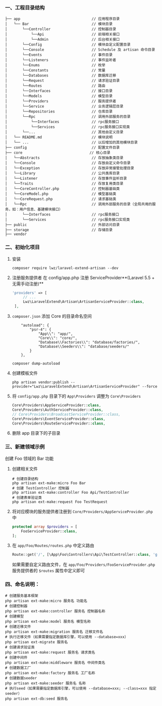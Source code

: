
### 一、工程目录结构

```text
├── app                                 // 应用程序目录
│   └── Bar                             // 模块目录
│       └──Controller                   // 控制器目录
│           └──Api                      // 前端相关接口
│           └──Admin                    // 后台相关接口
│       └──Config                       // 模块自定义配置目录
│       └──Console                      // Schedule 及 artisan 命令目录
│       └──Events                       // 事件目录
│       └──Listeners                    // 事件监听者
│       └──Enums                        // 枚举
│       └──Constants                    // 常量
│       └──Databases                    // 数据库迁移
│       └──Request                      // 请求验证目录
│       └──Routes                       // 路由
│       └──Interfaces                   // 接口目录
│       └──Models                       // 模型目录
│       └──Providers                    // 服务提供者
│       └──Service                      // 业务逻辑层目录
│       └──Repositories                 // 仓库目录
│       └──Rpc                          // 调用外部服务的目录
│           └──Interfaces               // rpc服务接口
│           └──Services                 // rpc服务接口实现类
│       └──...                          // 其他自定义目录
│   └── README.md                       // 模块说明
│   └── ...                             // 以后增加的其他模块目录
├── config                              // 配置文件目录
├── core                               // 核心目录
│   └──Abstracts                        // 存放抽象类目录
│   └──Console                          // 存放自定义命令目录
│   └──Exception                        // 存放异常接管处理目录
│   └──Library                          // 公共类库目录
│   └──Listener                         // 存放事件监听目录
│   └──Traits                           // 存放复用类目录
│   └──CoreController.php               // 控制器基础类
│   └──CoreModel.php                    // 模型基础类
│   └──CoreRequest.php                  // 请求基础类
│   └──Rpc                              // 调用外部服务的目录（全局共用的服务，如：用户信息、基建模块接口）
│       └──Interfaces                   // rpc服务接口
│       └──Services                     // rpc服务接口实现类
├── public                              // 外部访问目录
├── storage                             // 存储目录  
├── vendor
```

### 二、初始化项目
1. 安装
   ```shell
   composer require lwz/laravel-extend-artisan --dev
   ```
   
2. 注册服务提供者 在 config/app.php 注册 ServiceProvider**(Laravel 5.5 + 无需手动注册)**
   ```php
   'providers' => [
        // ...
        Lwz\LaravelExtend\Artisan\ArtisanServiceProvider::class,
    ],
   ```
   
3. `composer.json` 添加 Core 的目录命名空间
   
    ```text
        "autoload": {
            "psr-4": {
                "App\\": "app/",
                "Core\\": "core/",
                "Database\\Factories\\": "database/factories/",
                "Database\\Seeders\\": "database/seeders/"
            }
        },
    ```
    
    ```shell
    composer dump-autoload
    ```
    
4. 创建模板文件

   ```shell
   php artisan vendor:publish --provider="Lwz\LaravelExtend\Artisan\ArtisanServiceProvider" --force
   ```

5. 将 `config/app.php` 目录下的 `App\Providers` 调整为 `Core\Providers`

    ```php
    Core\Providers\AppServiceProvider::class,
    Core\Providers\AuthServiceProvider::class,
    // Core\Providers\BroadcastServiceProvider::class,
    Core\Providers\EventServiceProvider::class,
    Core\Providers\RouteServiceProvider::class,
    ```

5. 删除 app 目录下的子目录

### 三、新建领域示例

创建 Foo 领域的 Bar 功能

1. 创建相关文件

   ```shell
   # 创建目录结构
   php artisan ext-make:micro Foo Bar 
   # 创建 TestController 控制器
   php artisan ext-make:controller Foo Api/TestController
   # 创建表单验证类
   php artisan ext-make:request Foo TestRequest
   ```

2. 将对应模块的服务提供者注册到 `Core/Providers/AppServiceProvider.php` 中

   ```php
   protected array $providers = [
       FooServiceProvider::class,
   ];
   ```

3. 在 `app/Foo/Routes/routes.php` 中定义路由

   ```php
   Route::get('/', [\App\Foo\Controllers\Api\TestController::class, 'getList']);
   ```
   
   如果需要自定义路由文件，在 `app/Foo/Providers/FooServiceProvider.php` 服务提供者的 `$routes` 属性中定义即可

### 四、命名说明：

```shell
# 创建服务基本框架
php artisan ext-make:micro 服务名 功能名 
# 创建控制器
php artisan ext-make:controller 服务名 控制器名称
# 创建模型
php artisan ext-make:model 服务名 模型名称
# 创建迁移文件
php artisan ext-make:migration 服务名 迁移文件名
# 执行迁移文件（如果需要指定数据库引擎，可以使用 --database=xxx）
php artisan ext-migrate 服务名
# 创建请求验证类
php artisan ext-make:request 服务名 请求类名
# 创建中间件
php artisan ext-make:middleware 服务名 中间件类名
# 创建数据工厂
php artisan ext-make:factory 服务名 工厂名称
# 创建数据seeder
php artisan ext-make:seeder 服务名 名称
# 执行seed（如果需要指定数据库引擎，可以使用 --database=xxx; --class=xxx 指定seeder）
php artisan ext-db:seed 服务名
```

